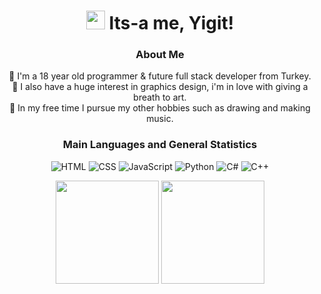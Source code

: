 <div align="center">
  <h1><img src="https://emojis.slackmojis.com/emojis/images/1597320283/10003/catjam.gif?1597320283" width="30"/> 
  	Its-a me, Yigit!
  </h1>
   
  <h3>About Me</h3>
  
   🚀 I'm a 18 year old programmer & future full stack developer from Turkey.
   <br>
   🎨 I also have a huge interest in graphics design, i'm in love with giving a breath to art.
   <br>
   🌴 In my free time I pursue my other hobbies such as drawing and making music.
   <br>

  <h3>Main Languages and General Statistics</h3>

  ![HTML](https://img.shields.io/badge/-HTML-000?&logo=HTML5)
  ![CSS](https://img.shields.io/badge/-CSS-000?&logo=CSS3)
  ![JavaScript](https://img.shields.io/badge/-JavaScript-000?&logo=JavaScript)
  ![Python](https://img.shields.io/badge/-Python-000?&logo=python)
  ![C#](https://img.shields.io/badge/-C%23-000?&logo=C-sharp&logoColor=198c20)
  ![C++](https://img.shields.io/badge/-C++-000?&logo=c%2b%2b&logoColor=00599C)
  
  <div>
   <img height=165 src="https://github-readme-stats.vercel.app/api?username=dev-veteran&count_private=true&theme=radical&show_icons=true">
   <img height=165 src="https://github-readme-stats.vercel.app/api/top-langs/?username=dev-veteran&theme=radical">
  </div>
  
</div>
